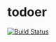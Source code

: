 # todoer

[![Build Status](https://travis-ci.org/VPashkov/todoer.svg?branch=master)](https://travis-ci.org/VPashkov/todoer)
